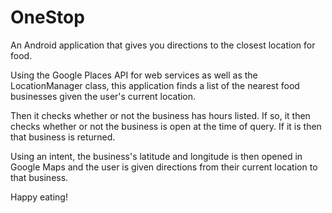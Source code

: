 # OneStop
An Android application that gives you directions to the closest location for food.

Using the Google Places API for web services as well as the LocationManager class, this application finds a list of the nearest food businesses given the user's current location. 

Then it checks whether or not the business has hours listed. If so, it then checks whether or not the business is open at the time of query. If it is then that business is returned. 

Using an intent, the business's latitude and longitude is then opened in Google Maps and the user is given directions from their current location to that business. 

Happy eating! 
